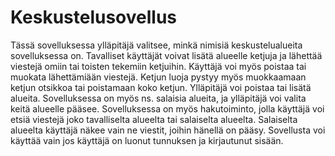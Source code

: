 # Keskustelusovellus
Tässä sovelluksessa ylläpitäjä valitsee, minkä nimisiä keskustelualueita sovelluksessa on. Tavalliset käyttäjät voivat lisätä alueelle ketjuja ja lähettää viestejä omiin tai toisten tekemiin ketjuihin. Käyttäjä voi myös poistaa tai muokata lähettämiään viestejä. Ketjun luoja pystyy myös muokkaamaan ketjun otsikkoa tai poistamaan koko ketjun. Ylläpitäjä voi poistaa tai lisätä alueita. Sovelluksessa on myös ns. salaisia alueita, ja ylläpitäjä voi valita keitä alueelle pääsee. Sovelluksessa on myös hakutoiminto, jolla käyttäjä voi etsiä viestejä joko tavalliselta alueelta tai salaiselta alueelta. Salaiselta alueelta käyttäjä näkee vain ne viestit, joihin hänellä on pääsy. Sovellusta voi käyttää vain jos käyttäjä on luonut tunnuksen ja kirjautunut sisään.
